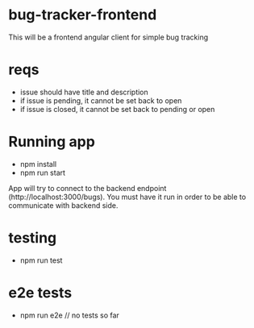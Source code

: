 # bug-tracker-frontend

This will be a frontend angular client for simple bug tracking

# reqs

- issue should have title and description
- if issue is pending, it cannot be set back to open
- if issue is closed, it cannot be set back to pending or open

# Running app

- npm install
- npm run start

App will try to connect to the backend endpoint (http://localhost:3000/bugs). You must have it run in order to be able to communicate with backend side.

# testing

- npm run test

# e2e tests

- npm run e2e // no tests so far
